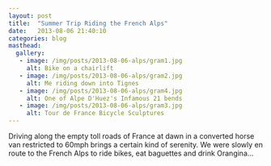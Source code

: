 ```yaml
---
layout: post
title:  "Summer Trip Riding the French Alps"
date:   2013-08-06 21:40:10
categories: blog
masthead:
  gallery:
   - image: /img/posts/2013-08-06-alps/gram1.jpg
     alt: Bike on a chairlift
   - image: /img/posts/2013-08-06-alps/gram2.jpg
     alt: Me riding down into Tignes
   - image: /img/posts/2013-08-06-alps/gram4.jpg
     alt: One of Alpe D'Huez's Infamous 21 bends
   - image: /img/posts/2013-08-06-alps/gram3.jpg
     alt: Tour de France Bicycle Sculptures
---
```


Driving along the empty toll roads of France at dawn in a converted horse van
restricted to 60mph brings a certain kind of serenity.  We were slowly en
route to the French Alps to ride bikes, eat baguettes and drink
Orangina&hellip;
